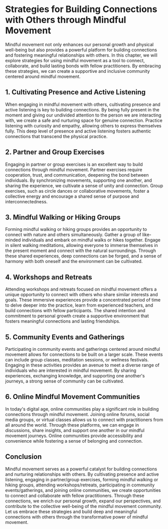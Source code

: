 # Strategies for Building Connections with Others through Mindful Movement

Mindful movement not only enhances our personal growth and physical well-being but also provides a powerful platform for building connections and fostering meaningful relationships with others. In this chapter, we will explore strategies for using mindful movement as a tool to connect, collaborate, and build lasting bonds with fellow practitioners. By embracing these strategies, we can create a supportive and inclusive community centered around mindful movement.

## 1\. Cultivating Presence and Active Listening

When engaging in mindful movement with others, cultivating presence and active listening is key to building connections. By being fully present in the moment and giving our undivided attention to the person we are interacting with, we create a safe and nurturing space for genuine connection. Practice listening with curiosity and empathy, allowing others to express themselves fully. This deep level of presence and active listening fosters authentic connections that transcend the physical practice.

## 2\. Partner and Group Exercises

Engaging in partner or group exercises is an excellent way to build connections through mindful movement. Partner exercises require cooperation, trust, and communication, deepening the bond between individuals. By synchronizing movements, supporting one another, and sharing the experience, we cultivate a sense of unity and connection. Group exercises, such as circle dances or collaborative movements, foster a collective energy and encourage a shared sense of purpose and interconnectedness.

## 3\. Mindful Walking or Hiking Groups

Forming mindful walking or hiking groups provides an opportunity to connect with nature and others simultaneously. Gather a group of like-minded individuals and embark on mindful walks or hikes together. Engage in silent walking meditations, allowing everyone to immerse themselves in the present moment and connect with the natural surroundings. Through these shared experiences, deep connections can be forged, and a sense of harmony with both oneself and the environment can be cultivated.

## 4\. Workshops and Retreats

Attending workshops and retreats focused on mindful movement offers a unique opportunity to connect with others who share similar interests and goals. These immersive experiences provide a concentrated period of time to delve deeper into the practice, learn from experienced teachers, and build connections with fellow participants. The shared intention and commitment to personal growth create a supportive environment that fosters meaningful connections and lasting friendships.

## 5\. Community Events and Gatherings

Participating in community events and gatherings centered around mindful movement allows for connections to be built on a larger scale. These events can include group classes, meditation sessions, or wellness festivals. Engaging in these activities provides an avenue to meet a diverse range of individuals who are interested in mindful movement. By sharing experiences, exchanging knowledge, and supporting one another's journeys, a strong sense of community can be cultivated.

## 6\. Online Mindful Movement Communities

In today's digital age, online communities play a significant role in building connections through mindful movement. Joining online forums, social media groups, or virtual classes allows us to connect with practitioners from all around the world. Through these platforms, we can engage in discussions, share insights, and support one another in our mindful movement journeys. Online communities provide accessibility and convenience while fostering a sense of belonging and connection.

## Conclusion

Mindful movement serves as a powerful catalyst for building connections and nurturing relationships with others. By cultivating presence and active listening, engaging in partner/group exercises, forming mindful walking or hiking groups, attending workshops/retreats, participating in community events/gatherings, and joining online communities, we create opportunities to connect and collaborate with fellow practitioners. Through these connections, we enrich our personal growth, expand our perspectives, and contribute to the collective well-being of the mindful movement community. Let us embrace these strategies and build deep and meaningful connections with others through the transformative power of mindful movement.
